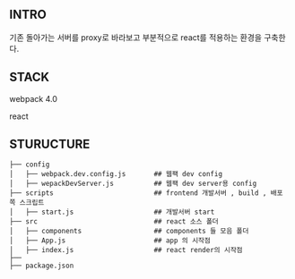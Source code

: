 ## INTRO
 
 기존 돌아가는 서버를 proxy로 바라보고 부분적으로 react를 적용하는 환경을 구축한다.

## STACK

webpack 4.0

react 

## STURUCTURE

```
├── config
│   ├── webpack.dev.config.js       ## 웹팩 dev config
│   ├── wepackDevServer.js          ## 웹팩 dev server용 config
├── scripts                         ## frontend 개발서버 , build , 배포 쪽 스크립트
│   ├── start.js                    ## 개발서버 start 
├── src                             ## react 소스 폴더
│   ├── components                  ## components 들 모음 폴더
│   ├── App.js                      ## app 의 시작점
│   ├── index.js                    ## react render의 시작점
├── 
├── package.json                    
  
```